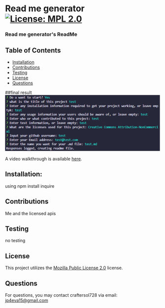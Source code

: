 # Read me generator [![License: MPL 2.0](https://img.shields.io/badge/License-MPL_2.0-brightgreen.svg)](https://opensource.org/licenses/MPL-2.0)
### Read me generator's ReadMe
## Table of Contents
- [Installation](#installation)
- [Contributions](#contributions)
- [Testing](#testing)
- [License](#license)
- [Questions](#questions)

##final result
![prompts](./images/readmetest.png)

A video walkthrough is available [here](https://drive.google.com/file/d/1KD0fTXxCnHwmN51cZ9DuGGNdI1U9VeqM/view?usp=sharing).
## Installation:
using npm install inquire
## Contributions
Me and the licensed apis
## Testing
no testing
## License
This project utilizes the <a href="https://opensource.org/licenses/MPL-2.0">Mozilla Public License 2.0</a> license.
## Questions
For questions, you may contact craftersol728 via email: <a href="mailto:jp4eva15@gmail.com">jp4eva15@gmail.com</a>